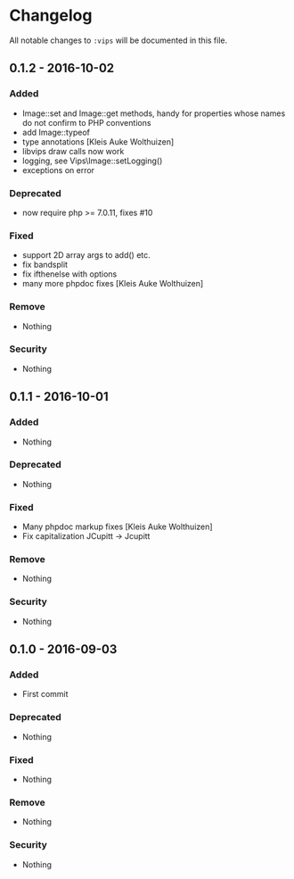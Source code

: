 # Changelog
All notable changes to `:vips` will be documented in this file.

## 0.1.2 - 2016-10-02

### Added
- Image::set and Image::get methods, handy for properties whose names do not
  confirm to PHP conventions
- add Image::typeof
- type annotations [Kleis Auke Wolthuizen]
- libvips draw calls now work
- logging, see Vips\Image::setLogging()
- exceptions on error

### Deprecated
- now require php >= 7.0.11, fixes #10

### Fixed
- support 2D array args to add() etc. 
- fix bandsplit
- fix ifthenelse with options
- many more phpdoc fixes [Kleis Auke Wolthuizen]

### Remove
- Nothing

### Security
- Nothing

## 0.1.1 - 2016-10-01

### Added
- Nothing

### Deprecated
- Nothing

### Fixed
- Many phpdoc markup fixes [Kleis Auke Wolthuizen]
- Fix capitalization JCupitt -> Jcupitt

### Remove
- Nothing

### Security
- Nothing

## 0.1.0 - 2016-09-03

### Added
- First commit

### Deprecated
- Nothing

### Fixed
- Nothing

### Remove
- Nothing

### Security
- Nothing
